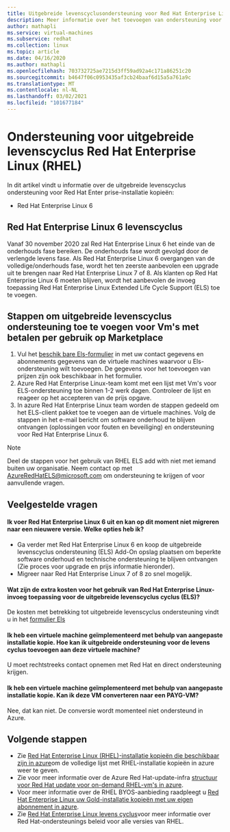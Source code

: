 ```yaml
---
title: Uitgebreide levenscyclusondersteuning voor Red Hat Enterprise Linux
description: Meer informatie over het toevoegen van ondersteuning voor Red Hat Enter prise uitgebreide levens cyclus op
author: mathapli
ms.service: virtual-machines
ms.subservice: redhat
ms.collection: linux
ms.topic: article
ms.date: 04/16/2020
ms.author: mathapli
ms.openlocfilehash: 703732725ae7215d3ff59ad92a4c171a86251c20
ms.sourcegitcommit: b4647f06c0953435af3cb24baaf6d15a5a761a9c
ms.translationtype: MT
ms.contentlocale: nl-NL
ms.lasthandoff: 03/02/2021
ms.locfileid: "101677184"
---
```

# <a name="red-hat-enterprise-linux-rhel-extended-lifecycle-support"></a>Ondersteuning voor uitgebreide levenscyclus Red Hat Enterprise Linux (RHEL)
In dit artikel vindt u informatie over de uitgebreide levenscyclus ondersteuning voor Red Hat Enter prise-installatie kopieën:
* Red Hat Enterprise Linux 6  

## <a name="red-hat-enterprise-linux-6-lifecycle"></a>Red Hat Enterprise Linux 6 levenscyclus
Vanaf 30 november 2020 zal Red Hat Enterprise Linux 6 het einde van de onderhouds fase bereiken. De onderhouds fase wordt gevolgd door de verlengde levens fase. Als Red Hat Enterprise Linux 6 overgangen van de volledige/onderhouds fase, wordt het ten zeerste aanbevolen een upgrade uit te brengen naar Red Hat Enterprise Linux 7 of 8. Als klanten op Red Hat Enterprise Linux 6 moeten blijven, wordt het aanbevolen de invoeg toepassing Red Hat Enterprise Linux Extended Life Cycle Support (ELS) toe te voegen.

## <a name="steps-to-add-extended-lifecycle-support-on-marketplace-pay-as-you-go-vms"></a>Stappen om uitgebreide levenscyclus ondersteuning toe te voegen voor Vm's met betalen per gebruik op Marketplace
1. Vul het [beschik bare Els-formulier](https://aka.ms/els-form) in met uw contact gegevens en abonnements gegevens van de virtuele machines waarvoor u Els-ondersteuning wilt toevoegen. De gegevens voor het toevoegen van prijzen zijn ook beschikbaar in het formulier.
1. Azure Red Hat Enterprise Linux-team komt met een lijst met Vm's voor ELS-ondersteuning toe binnen 1-2 werk dagen. Controleer de lijst en reageer op het accepteren van de prijs opgave.
1. In azure Red Hat Enterprise Linux team worden de stappen gedeeld om het ELS-client pakket toe te voegen aan de virtuele machines. Volg de stappen in het e-mail bericht om software onderhoud te blijven ontvangen (oplossingen voor fouten en beveiliging) en ondersteuning voor Red Hat Enterprise Linux 6.

> [!Note]
> Deel de stappen voor het gebruik van RHEL ELS add with niet met iemand buiten uw organisatie. Neem contact op met AzureRedHatELS@microsoft.com om ondersteuning te krijgen of voor aanvullende vragen.

## <a name="frequently-asked-questions"></a>Veelgestelde vragen

#### <a name="im-running-red-hat-enterprise-linux-6-and-cant-migrate-to-a-later-version-at-this-time-what-options-do-i-have"></a>Ik voer Red Hat Enterprise Linux 6 uit en kan op dit moment niet migreren naar een nieuwere versie. Welke opties heb ik?
* Ga verder met Red Hat Enterprise Linux 6 en koop de uitgebreide levenscyclus ondersteuning (ELS) Add-On opslag plaatsen om beperkte software onderhoud en technische ondersteuning te blijven ontvangen (Zie proces voor upgrade en prijs informatie hieronder).
* Migreer naar Red Hat Enterprise Linux 7 of 8 zo snel mogelijk.

#### <a name="what-is-the-additional-charge-for-using-red-hat-enterprise-linux-extended-life-cycle-support-els-add-on"></a>Wat zijn de extra kosten voor het gebruik van Red Hat Enterprise Linux-invoeg toepassing voor de uitgebreide levenscyclus cyclus (ELS)?
De kosten met betrekking tot uitgebreide levenscyclus ondersteuning vindt u in het [formulier Els](https://aka.ms/els-form)

#### <a name="ive-deployed-a-vm-by-using-custom-image-how-can-i-add-extended-lifecycle-support-to-this-vm"></a>Ik heb een virtuele machine geïmplementeerd met behulp van aangepaste installatie kopie. Hoe kan ik uitgebreide ondersteuning voor de levens cyclus toevoegen aan deze virtuele machine?
U moet rechtstreeks contact opnemen met Red Hat en direct ondersteuning krijgen.

#### <a name="ive-deployed-a-vm-by-using-custom-image-can-i-convert-this-vm-to-a-payg-vm"></a>Ik heb een virtuele machine geïmplementeerd met behulp van aangepaste installatie kopie. Kan ik deze VM converteren naar een PAYG-VM?
Nee, dat kan niet. De conversie wordt momenteel niet ondersteund in Azure.


## <a name="next-steps"></a>Volgende stappen

* Zie [Red Hat Enterprise Linux (RHEL)-installatie kopieën die beschikbaar zijn in azure](./redhat-imagelist.md)om de volledige lijst met RHEL-installatie kopieën in azure weer te geven.
* Zie voor meer informatie over de Azure Red Hat-update-infra [structuur voor Red Hat update voor on-demand RHEL-vm's in azure](./redhat-rhui.md).
* Voor meer informatie over de RHEL BYOS-aanbieding raadpleegt u [Red Hat Enterprise Linux uw Gold-installatie kopieën met uw eigen abonnement in azure](./byos.md).
* Zie [Red Hat Enterprise Linux levens cyclus](https://access.redhat.com/support/policy/updates/errata)voor meer informatie over Red Hat-ondersteunings beleid voor alle versies van RHEL.